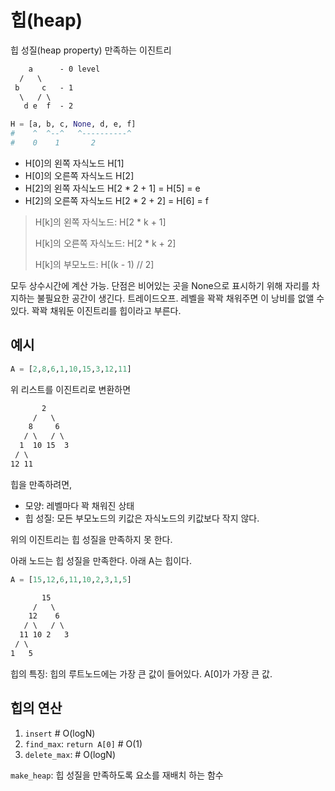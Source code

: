 # 힙(heap)
힙 성질(heap property) 만족하는 이진트리

```txt
    a      - 0 level
  /   \
 b     c   - 1
  \   / \
   d e  f  - 2
```

```py
H = [a, b, c, None, d, e, f]
#    ^  ^--^   ^----------^
#    0    1       2
```

- H[0]의 왼쪽 자식노드 H[1]
- H[0]의 오른쪽 자식노드 H[2]
- H[2]의 왼쪽 자식노드 H[2 * 2 + 1] = H[5] = e
- H[2]의 오른쪽 자식노드 H[2 * 2 + 2] = H[6] = f

> H[k]의 왼쪽 자식노드: H[2 * k + 1]
>
> H[k]의 오른쪽 자식노드: H[2 * k + 2]
>
> H[k]의 부모노드: H[(k - 1) // 2]

모두 상수시간에 계산 가능. 단점은 비어있는 곳을 None으로 표시하기 위해 자리를 차지하는 불필요한 공간이 생긴다. 트레이드오프. 레벨을 꽉꽉 채워주면 이 낭비를 없앨 수 있다. 꽉꽉 채워둔 이진트리를 힙이라고 부른다.

## 예시

```py
A = [2,8,6,1,10,15,3,12,11]
```

위 리스트를 이진트리로 변환하면

```txt
       2
     /   \
    8     6
   / \   / \
  1  10 15  3
 / \
12 11
```

힙을 만족하려면,

- 모양: 레벨마다 꽉 채워진 상태
- 힙 성질: 모든 부모노드의 키값은 자식노드의 키값보다 작지 않다.

위의 이진트리는 힙 성질을 만족하지 못 한다.

아래 노드는 힙 성질을 만족한다. 아래 A는 힙이다.

```py
A = [15,12,6,11,10,2,3,1,5]
```

```txt
       15
     /   \
    12    6
   / \   / \
  11 10 2   3
 / \
1   5
```

힙의 특징: 힙의 루트노드에는 가장 큰 값이 들어있다. A[0]가 가장 큰 값.

## 힙의 연산

1. `insert` # O(logN)
2. `find_max`: `return A[0]` # O(1)
3. `delete_max`: # O(logN)

`make_heap`: 힙 성질을 만족하도록 요소를 재배치 하는 함수
